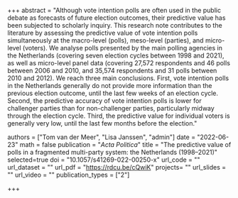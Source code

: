 +++
abstract = "Although vote intention polls are often used in the public debate as forecasts of future election outcomes, their predictive value has been subjected to scholarly inquiry. This research note contributes to the literature by assessing the predictive value of vote intention polls simultaneously at the macro-level (polls), meso-level (parties), and micro-level (voters). We analyse polls presented by the main polling agencies in the Netherlands (covering seven election cycles between 1998 and 2021), as well as micro-level panel data (covering 27,572 respondents and 46 polls between 2006 and 2010, and 35,574 respondents and 31 polls between 2010 and 2012). We reach three main conclusions. First, vote intention polls in the Netherlands generally do not provide more information than the previous election outcome, until the last few weeks of an election cycle. Second, the predictive accuracy of vote intention polls is lower for challenger parties than for non-challenger parties, particularly midway through the election cycle. Third, the predictive value for individual voters is generally very low, until the last few months before the election."

authors = ["Tom van der Meer", "Lisa Janssen", "admin"]
date = "2022-06-23"
math = false
publication = "*Acta Politica*"
title = "The predictive value of polls in a fragmented multi-party system: the Netherlands (1998–2021)"
selected=true
doi = "10.1057/s41269-022-00250-x"
url_code = ""
url_dataset = ""
url_pdf = "https://rdcu.be/cQwiK"
projects= ""
url_slides = ""
url_video = ""
publication_types = ["2"]

+++
